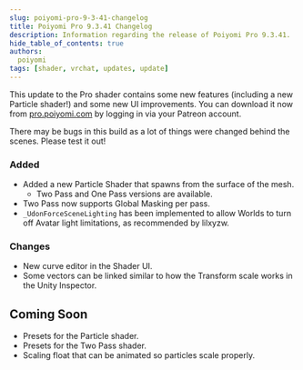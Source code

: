 ```yaml
---
slug: poiyomi-pro-9-3-41-changelog
title: Poiyomi Pro 9.3.41 Changelog
description: Information regarding the release of Poiyomi Pro 9.3.41.
hide_table_of_contents: true
authors:
  poiyomi
tags: [shader, vrchat, updates, update]
---
```


This update to the Pro shader contains some new features (including a new Particle shader!) and some new UI improvements. You can download it now from [pro.poiyomi.com](https://pro.poiyomi.com) by logging in via your Patreon account.

There may be bugs in this build as a lot of things were changed behind the scenes. Please test it out!

### Added
- Added a new Particle Shader that spawns from the surface of the mesh.
	- Two Pass and One Pass versions are available.
- Two Pass now supports Global Masking per pass.
- `_UdonForceSceneLighting` has been implemented to allow Worlds to turn off Avatar light limitations, as recommended by lilxyzw.

### Changes
- New curve editor in the Shader UI.
- Some vectors can be linked similar to how the Transform scale works in the Unity Inspector.

## Coming Soon
- Presets for the Particle shader.
- Presets for the Two Pass shader.
- Scaling float that can be animated so particles scale properly.